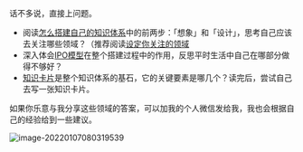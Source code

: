 话不多说，直接上问题。 

- 阅读[怎么搭建自己的知识体系](post/实践篇/怎么搭建自己的知识体系.md)中的前两步：「想象」和「设计」，思考自己应该去关注哪些领域？（推荐阅读[设定你关注的领域](post/实践篇/设定你关注的领域.md) 
- 深入体会[IPO模型](post/Mycards/IPO模型.md)在整个搭建过程中的作用，反思平时生活中自己在哪部分做得不够好？
- [知识卡片](post/实践篇/知识卡片.md)是整个知识体系的基石，它的关键要素是哪几个？读完后，尝试自己去写一张知识卡片。 

如果你乐意与我分享这些领域的答案，可以加我的个人微信发给我，我也会根据自己的经验给到一些建议。 

![image-20220107080319539](https://image-upload-1307521651.cos.ap-nanjing.myqcloud.com/picture_upload/image-20220107080319539.png)